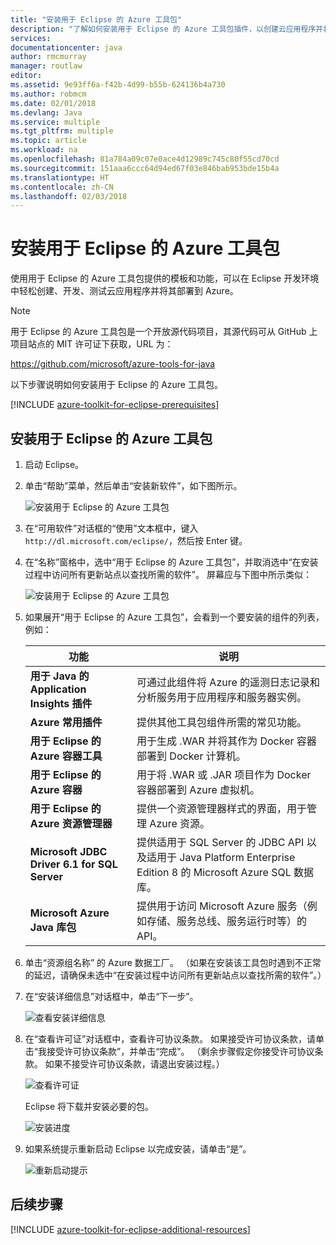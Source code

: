```yaml
---
title: "安装用于 Eclipse 的 Azure 工具包"
description: "了解如何安装用于 Eclipse 的 Azure 工具包插件，以创建云应用程序并将其部署到 Azure。"
services: 
documentationcenter: java
author: rmcmurray
manager: routlaw
editor: 
ms.assetid: 9e93ff6a-f42b-4d99-b55b-624136b4a730
ms.author: robmcm
ms.date: 02/01/2018
ms.devlang: Java
ms.service: multiple
ms.tgt_pltfrm: multiple
ms.topic: article
ms.workload: na
ms.openlocfilehash: 81a784a09c07e0ace4d12989c745c80f55cd70cd
ms.sourcegitcommit: 151aaa6ccc64d94ed67f03e846bab953bde15b4a
ms.translationtype: HT
ms.contentlocale: zh-CN
ms.lasthandoff: 02/03/2018
---
```

# <a name="install-the-azure-toolkit-for-eclipse"></a>安装用于 Eclipse 的 Azure 工具包

使用用于 Eclipse 的 Azure 工具包提供的模板和功能，可以在 Eclipse 开发环境中轻松创建、开发、测试云应用程序并将其部署到 Azure。

> [!NOTE] 
> 
> 用于 Eclipse 的 Azure 工具包是一个开放源代码项目，其源代码可从 GitHub 上项目站点的 MIT 许可证下获取，URL 为： 
> 
> <https://github.com/microsoft/azure-tools-for-java> 
> 

以下步骤说明如何安装用于 Eclipse 的 Azure 工具包。

[!INCLUDE [azure-toolkit-for-eclipse-prerequisites](../includes/azure-toolkit-for-eclipse-prerequisites.md)]

## <a name="to-install-the-azure-toolkit-for-eclipse"></a>安装用于 Eclipse 的 Azure 工具包

1. 启动 Eclipse。

1. 单击“帮助”菜单，然后单击“安装新软件”，如下图所示。
   
   ![安装用于 Eclipse 的 Azure 工具包][01]

1. 在“可用软件”对话框的“使用”文本框中，键入 `http://dl.microsoft.com/eclipse/`，然后按 Enter 键。

1. 在“名称”窗格中，选中“用于 Eclipse 的 Azure 工具包”，并取消选中“在安装过程中访问所有更新站点以查找所需的软件”。 屏幕应与下图中所示类似：
   
   ![安装用于 Eclipse 的 Azure 工具包][02]

1. 如果展开“用于 Eclipse 的 Azure 工具包”，会看到一个要安装的组件的列表，例如：

   | 功能 | 说明 | 
   |---|---| 
   | **用于 Java 的 Application Insights 插件** | 可通过此组件将 Azure 的遥测日志记录和分析服务用于应用程序和服务器实例。 | 
   | **Azure 常用插件** | 提供其他工具包组件所需的常见功能。 | 
   | **用于 Eclipse 的 Azure 容器工具** | 用于生成 .WAR 并将其作为 Docker 容器部署到 Docker 计算机。 | 
   | **用于 Eclipse 的 Azure 容器** | 用于将 .WAR 或 .JAR 项目作为 Docker 容器部署到 Azure 虚拟机。 | 
   | **用于 Eclipse 的 Azure 资源管理器** | 提供一个资源管理器样式的界面，用于管理 Azure 资源。 | 
   | **Microsoft JDBC Driver 6.1 for SQL Server** | 提供适用于 SQL Server 的 JDBC API 以及适用于 Java Platform Enterprise Edition 8 的 Microsoft Azure SQL 数据库。 | 
   | **Microsoft Azure Java 库包** | 提供用于访问 Microsoft Azure 服务（例如存储、服务总线、服务运行时等）的 API。 | 

1. 单击“资源组名称” 的 Azure 数据工厂。 （如果在安装该工具包时遇到不正常的延迟，请确保未选中“在安装过程中访问所有更新站点以查找所需的软件”。）

1. 在“安装详细信息”对话框中，单击“下一步”。
   
   ![查看安装详细信息][03]

1. 在“查看许可证”对话框中，查看许可协议条款。 如果接受许可协议条款，请单击“我接受许可协议条款”，并单击“完成”。 （剩余步骤假定你接受许可协议条款。 如果不接受许可协议条款，请退出安装过程。）
   
   ![查看许可证][04]
   
   Eclipse 将下载并安装必要的包。
   
   ![安装进度][05]

1. 如果系统提示重新启动 Eclipse 以完成安装，请单击“是”。
   
   ![重新启动提示][06]

## <a name="next-steps"></a>后续步骤

[!INCLUDE [azure-toolkit-for-eclipse-additional-resources](../includes/azure-toolkit-for-eclipse-additional-resources.md)]

<!-- URL List -->

<!-- Legacy MSDN URL = https://msdn.microsoft.com/library/azure/hh690946.aspx -->

<!-- IMG List -->

[01]: media/azure-toolkit-for-eclipse-installation/eclipse-installation-01.png
[02]: media/azure-toolkit-for-eclipse-installation/eclipse-installation-02.png
[03]: media/azure-toolkit-for-eclipse-installation/eclipse-installation-03.png
[04]: media/azure-toolkit-for-eclipse-installation/eclipse-installation-04.png
[05]: media/azure-toolkit-for-eclipse-installation/eclipse-installation-05.png
[06]: media/azure-toolkit-for-eclipse-installation/eclipse-installation-06.png
